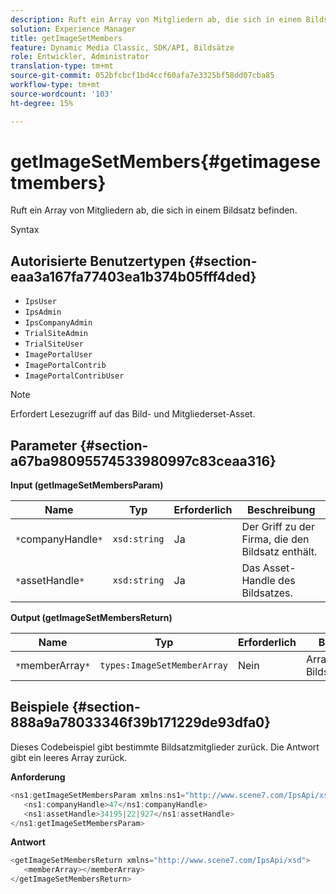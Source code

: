 ```yaml
---
description: Ruft ein Array von Mitgliedern ab, die sich in einem Bildsatz befinden.
solution: Experience Manager
title: getImageSetMembers
feature: Dynamic Media Classic, SDK/API, Bildsätze
role: Entwickler, Administrator
translation-type: tm+mt
source-git-commit: 052bfcbcf1bd4ccf60afa7e3325bf58dd07cba85
workflow-type: tm+mt
source-wordcount: '103'
ht-degree: 15%

---
```



# getImageSetMembers{#getimagesetmembers}

Ruft ein Array von Mitgliedern ab, die sich in einem Bildsatz befinden.

Syntax

## Autorisierte Benutzertypen {#section-eaa3a167fa77403ea1b374b05fff4ded}

* `IpsUser`
* `IpsAdmin`
* `IpsCompanyAdmin`
* `TrialSiteAdmin`
* `TrialSiteUser`
* `ImagePortalUser`
* `ImagePortalContrib`
* `ImagePortalContribUser`

>[!NOTE]
>
>Erfordert Lesezugriff auf das Bild- und Mitgliederset-Asset.

## Parameter {#section-a67ba98095574533980997c83ceaa316}

**Input (getImageSetMembersParam)**

| Name | Typ | Erforderlich | Beschreibung |
|---|---|---|---|
| `*`companyHandle`*` | `xsd:string` | Ja | Der Griff zu der Firma, die den Bildsatz enthält. |
| `*`assetHandle`*` | `xsd:string` | Ja | Das Asset-Handle des Bildsatzes. |

**Output (getImageSetMembersReturn)**

| Name | Typ | Erforderlich | Beschreibung |
|---|---|---|---|
| `*`memberArray`*` | `types:ImageSetMemberArray` | Nein | Array von Bildsatzmitgliedern. |

## Beispiele {#section-888a9a78033346f39b171229de93dfa0}

Dieses Codebeispiel gibt bestimmte Bildsatzmitglieder zurück. Die Antwort gibt ein leeres Array zurück.

**Anforderung**

```java
<ns1:getImageSetMembersParam xmlns:ns1="http://www.scene7.com/IpsApi/xsd">
   <ns1:companyHandle>47</ns1:companyHandle>
   <ns1:assetHandle>34195|22|927</ns1:assetHandle>
</ns1:getImageSetMembersParam>
```

**Antwort**

```java
<getImageSetMembersReturn xmlns="http://www.scene7.com/IpsApi/xsd">
   <memberArray></memberArray>
</getImageSetMembersReturn>
```

